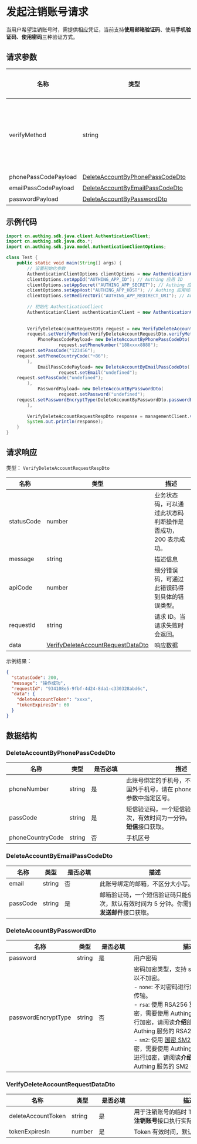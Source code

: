 # 发起注销账号请求

<!--
  警告⚠️：
  不要直接修改该文档，
  https://github.com/Authing/authing-docs-factory
  使用该项目进行生成
-->

<LastUpdated />

当用户希望注销账号时，需提供相应凭证，当前支持**使用邮箱验证码**、使用**手机验证码**、**使用密码**三种验证方式。

## 请求参数

| 名称 | 类型 | <div style="width:80px">是否必填</div> | 默认值 | <div style="width:300px">描述</div> | <div style="width:200px"></div>示例值</div> |
| ---- | ---- | ---- | ---- | ---- | ---- |
| verifyMethod | string | 是 | - | 注销账号的验证手段：<br>- `PHONE_PASSCODE`: 使用手机号验证码方式进行验证。<br>- `EMAIL_PASSCODE`: 使用邮箱验证码方式进行验证。<br>- `PASSWORD`: 如果用户既没有绑定手机号又没有绑定邮箱，可以使用密码作为验证手段。<br>      | `PHONE_PASSCODE` |
| phonePassCodePayload | <a href="#DeleteAccountByPhonePassCodeDto">DeleteAccountByPhonePassCodeDto</a> | 否 | - | 使用手机号验证码验证的数据  |  |
| emailPassCodePayload | <a href="#DeleteAccountByEmailPassCodeDto">DeleteAccountByEmailPassCodeDto</a> | 否 | - | 使用邮箱验证码验证的数据  |  |
| passwordPayload | <a href="#DeleteAccountByPasswordDto">DeleteAccountByPasswordDto</a> | 否 | - | 使用密码验证的数据  |  |


## 示例代码
```java
import cn.authing.sdk.java.client.AuthenticationClient;
import cn.authing.sdk.java.dto.*;
import cn.authing.sdk.java.model.AuthenticationClientOptions;

class Test {
    public static void main(String[] args) {
        // 设置初始化参数
        AuthenticationClientOptions clientOptions = new AuthenticationClientOptions();
        clientOptions.setAppId("AUTHING_APP_ID"); // Authing 应用 ID
        clientOptions.setAppSecret("AUTHING_APP_SECRET"); // Authing 应用密钥
        clientOptions.setAppHost("AUTHING_APP_HOST"); // Authing 应用域名，如 https://example.authing.cn
        clientOptions.setRedirectUri("AUTHING_APP_REDIRECT_URI"); // Authing 应用配置的登录回调地址
    
        // 初始化 AuthenticationClient
        AuthenticationClient authenticationClient = new AuthenticationClient(clientOptions);
    
        
        VerifyDeleteAccountRequestDto request = new VerifyDeleteAccountRequestDto();
        request.setVerifyMethod(VerifyDeleteAccountRequestDto.verifyMethod.PHONE_PASSCODE);
            PhonePassCodePayload= new DeleteAccountByPhonePassCodeDto(
                    request.setPhoneNumber("188xxxx8888");
    request.setPassCode("123456");
    request.setPhoneCountryCode("+86");
        ),
            EmailPassCodePayload= new DeleteAccountByEmailPassCodeDto(
                    request.setEmail("undefined");
    request.setPassCode("undefined");
        ),
            PasswordPayload= new DeleteAccountByPasswordDto(
                    request.setPassword("undefined");
    request.setPasswordEncryptType(DeleteAccountByPasswordDto.passwordEncryptType.NONE);
        ),
        
        VerifyDeleteAccountRequestRespDto response = managementClient.verifyDeleteAccountRequest(request);
        System.out.println(response);
    }
}
```


## 请求响应

类型： `VerifyDeleteAccountRequestRespDto`

| 名称 | 类型 | 描述 |
| ---- | ---- | ---- |
| statusCode | number | 业务状态码，可以通过此状态码判断操作是否成功，200 表示成功。 |
| message | string | 描述信息 |
| apiCode | number | 细分错误码，可通过此错误码得到具体的错误类型。 |
| requestId | string | 请求 ID。当请求失败时会返回。 |
| data | <a href="#VerifyDeleteAccountRequestDataDto">VerifyDeleteAccountRequestDataDto</a> | 响应数据 |



示例结果：

```json
{
  "statusCode": 200,
  "message": "操作成功",
  "requestId": "934108e5-9fbf-4d24-8da1-c330328abd6c",
  "data": {
    "deleteAccountToken": "xxxx",
    "tokenExpiresIn": 60
  }
}
```

## 数据结构


### <a id="DeleteAccountByPhonePassCodeDto"></a> DeleteAccountByPhonePassCodeDto

| 名称 | 类型 | <div style="width:80px">是否必填</div> | <div style="width:300px">描述</div> | <div style="width:200px">示例值</div> |
| ---- |  ---- | ---- | ---- | ---- |
| phoneNumber | string | 是 | 此账号绑定的手机号，不带区号。如果是国外手机号，请在 phoneCountryCode 参数中指定区号。   |  `188xxxx8888` |
| passCode | string | 是 | 短信验证码，一个短信验证码只能使用一次，有效时间为一分钟。你需要通过**发送短信**接口获取。   |  `123456` |
| phoneCountryCode | string | 否 | 手机区号   |  `+86` |


### <a id="DeleteAccountByEmailPassCodeDto"></a> DeleteAccountByEmailPassCodeDto

| 名称 | 类型 | <div style="width:80px">是否必填</div> | <div style="width:300px">描述</div> | <div style="width:200px">示例值</div> |
| ---- |  ---- | ---- | ---- | ---- |
| email | string | 否 | 此账号绑定的邮箱，不区分大小写。   |  |
| passCode | string | 是 | 邮箱验证码，一个短信验证码只能使用一次，默认有效时间为 5 分钟。你需要通过**发送邮件**接口获取。   |  |


### <a id="DeleteAccountByPasswordDto"></a> DeleteAccountByPasswordDto

| 名称 | 类型 | <div style="width:80px">是否必填</div> | <div style="width:300px">描述</div> | <div style="width:200px">示例值</div> |
| ---- |  ---- | ---- | ---- | ---- |
| password | string | 是 | 用户密码   |  |
| passwordEncryptType | string | 否 | 密码加密类型，支持 sm2 和 rsa。默认可以不加密。<br>- `none`: 不对密码进行加密，使用明文进行传输。<br>- `rsa`: 使用 RSA256 算法对密码进行加密，需要使用 Authing 服务的 RSA 公钥进行加密，请阅读**介绍**部分了解如何获取 Authing 服务的 RSA256 公钥。<br>- `sm2`: 使用 [国密 SM2 算法](https://baike.baidu.com/item/SM2/15081831) 对密码进行加密，需要使用 Authing 服务的 SM2 公钥进行加密，请阅读**介绍**部分了解如何获取 Authing 服务的 SM2 公钥。<br>     | sm2 |


### <a id="VerifyDeleteAccountRequestDataDto"></a> VerifyDeleteAccountRequestDataDto

| 名称 | 类型 | <div style="width:80px">是否必填</div> | <div style="width:300px">描述</div> | <div style="width:200px">示例值</div> |
| ---- |  ---- | ---- | ---- | ---- |
| deleteAccountToken | string | 是 | 用于注销账号的临时 Token，你需要调用**注销账号**接口执行实际注销账号操作。   |  `xxxx` |
| tokenExpiresIn | number | 是 | Token 有效时间，默认为 60 秒。   |  `60` |


